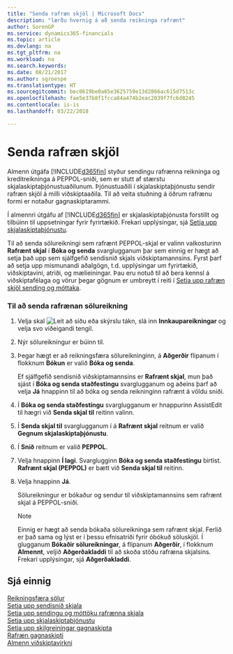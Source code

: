 ```yaml
---
title: "Senda rafræn skjöl | Microsoft Docs"
description: "lærðu hvernig á að senda reikninga rafrænt"
author: SorenGP
ms.service: dynamics365-financials
ms.topic: article
ms.devlang: na
ms.tgt_pltfrm: na
ms.workload: na
ms.search.keywords: 
ms.date: 08/21/2017
ms.author: sgroespe
ms.translationtype: HT
ms.sourcegitcommit: bec0619be0a65e3625759e13d2866ac615d7513c
ms.openlocfilehash: fae5e37b8f1fcca84a474b2eac2039f7fc6d8245
ms.contentlocale: is-is
ms.lasthandoff: 03/22/2018

---
```

# <a name="send-electronic-documents"></a>Senda rafræn skjöl
Almenn útgáfa [!INCLUDE[d365fin](includes/d365fin_md.md)] styður sendingu rafrænna reikninga og kreditreikninga á PEPPOL-sniði, sem er stutt af stærstu skjalaskiptaþjónustuaðilunum. Þjónustuaðili í skjalaskiptaþjónustu sendir rafræn skjöl á milli viðskiptaaðila. Til að veita stuðning á öðrum rafrænu formi er notaður gagnaskiptarammi.  

 Í almennri útgáfu af [!INCLUDE[d365fin](includes/d365fin_md.md)] er skjalaskiptaþjónusta forstillt og tilbúinn til uppsetningar fyrir fyrirtækið. Frekari upplýsingar, sjá [Setja upp skjalaskiptaþjónustu](across-how-to-set-up-a-document-exchange-service.md).  

 Til að senda sölureikningi sem rafrænt PEPPOL-skjal er valinn valkosturinn **Rafrænt skjal** í **Bóka og senda** svarglugganum þar sem einnig er hægt að setja það upp sem sjálfgefið sendisnið skjals viðskiptamannsins. Fyrst þarf að setja upp mismunandi aðalgögn, t.d. upplýsingar um fyrirtækið, viðskiptavini, atriði, og mælieiningar. Þau eru notuð til að bera kennsl á viðskiptafélaga og vörur þegar gögnum er umbreytt í reiti í [Setja upp rafræn skjöl sending og móttaka](across-how-to-set-up-electronic-document-sending-and-receiving.md).  

### <a name="to-send-an-electronic-sales-invoice"></a>Til að senda rafrænan sölureikning  

1.  Velja skal ![Leit að síðu eða skýrslu](media/ui-search/search_small.png "Leit að síðu eða skýrslu táknið") tákn, slá inn **Innkaupareikningar** og velja svo viðeigandi tengil.  

2.  Nýr sölureikningur er búinn til.  

3.  Þegar hægt er að reikningsfæra sölureikninginn, á **Aðgerðir** flipanum í flokknum **Bókun** er valið **Bóka og senda**.  

     Ef sjálfgefið sendisnið viðskiptamannsins er **Rafrænt skjal**, mun það sjást í **Bóka og senda staðfestingu** svarglugganum og aðeins þarf að velja **Já** hnappinn til að bóka og senda reikninginn rafrænt á völdu sniði.  

4.  Í **Bóka og senda staðfestingu** svarglugganum er hnappurinn AssistEdit til hægri við **Senda skjal til** reitinn valinn.  

5.  Í **Senda skjal til** svarglugganum í á **Rafrænt skjal** reitnum er valið **Gegnum skjalaskiptaþjónustu**.  

6.  Í **Snið** reitnum er valið **PEPPOL**.  

7.  Velja hnappinn **Í lagi**. Svarglugginn **Bóka og senda staðfestingu** birtist. **Rafrænt skjal (PEPPOL)** er bætt við **Senda skjal til** reitinn.  

8.  Velja hnappinn **Já**.  

     Sölureikningur er bókaður og sendur til viðskiptamannsins sem rafrænt skjal á PEPPOL-sniði.  

    > [!NOTE]  
    >  Einnig er hægt að senda bókaða sölureikninga sem rafrænt skjal. Ferlið er það sama og lýst er í þessu efnisatriði fyrir óbókuð söluskjöl. Í glugganum **Bókaðir sölureikningar**, á flipanum **Aðgerðir**, í flokknum **Almennt**, veljið **Aðgerðakladdi** til að skoða stöðu rafræna skjalsins. Frekari upplýsingar, sjá **Aðgerðakladdi**.  

## <a name="see-also"></a>Sjá einnig  
[Reikningsfæra sölur](sales-how-invoice-sales.md)  
[Setja upp sendisnið skjala](sales-how-setup-document-send-profiles.md)  
[Setja upp sendingu og móttöku rafrænna skjala](across-how-to-set-up-electronic-document-sending-and-receiving.md)  
[Setja upp skjalaskiptaþjónustu](across-how-to-set-up-a-document-exchange-service.md)  
[Setja upp skilgreiningar gagnaskipta](across-how-to-set-up-data-exchange-definitions.md)  
[Rafræn gagnaskipti](across-data-exchange.md)  
[Almenn viðskiptavirkni](ui-across-business-areas.md)  

